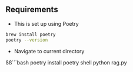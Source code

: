 ## Requirements
* This is set up using Poetry 
```bash
brew install poetry
poetry --version

```
* Navigate to current directory

ßß```bash 
poetry install
poetry shell
python rag.py
```
